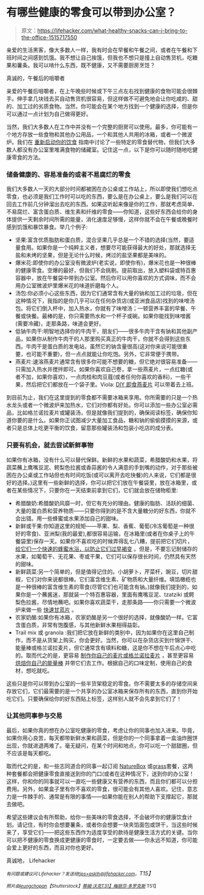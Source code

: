 # 有哪些健康的零食可以带到办公室？

> 原文：<https://lifehacker.com/what-healthy-snacks-can-i-bring-to-the-office-1515717550>

亲爱的生活黑客，像大多数人一样，我有时会在早餐和午餐之间，或者在午餐和下班时间之间感到饥饿。我不想让自己挨饿，但我也不想只是撞上自动售货机，吃糖果和薯条。我可以啃什么东西，既不健康，又不需要厨房烹饪？



真诚的，午餐后的咀嚼者

亲爱的午餐后咀嚼者，在上午晚些时候或下午三点左右找到健康的食物可能会很棘手。伸手拿几块钱去买自动售货机很容易，但这样做不可避免地会让你吃咸的、甜的、加工过的劣质食物。当然，你可能会在某个地方找到一个健康的选择，但是你可以通过一点计划为自己做得更好。

当然，我们大多数人在工作中并没有一个完整的厨房可以使用。最多，你可能有一个地方存放一些食物和其他办公用品，一个和其他人共用的冰箱，或者一个微波炉。我们在 [重新启动你的饮食](https://lifehacker.com/how-to-ditch-your-junk-food-filled-pantry-and-reboot-yo-5865829) 指南中讨论了一些特定的零食替代物，但我们大多数人都没有办公室里堆满食物的储藏室。记住这一点，以下是你可以随时随地吃健康零食的方法。

### 储备健康的、容易准备的或者不易腐烂的零食

我们大多数人一天的大部分时间都被困在办公桌或工作站上，所以即使我们想吃点零食，也必须是我们工作时可以吃的东西，要么是在办公桌上，要么是我们可以在回去工作前几分钟溜出去吃的东西。如果这听起来像是你的工作，那就考虑简单、不易腐烂、富含蛋白质、维生素和纤维的零食——你知道，这些好东西会给你的身体提供一天剩余时间所需的能量，消化速度足够慢，这样你就不会在午餐或晚餐时感到饥饿和暴饮暴食。举几个例子:

*   坚果:富含优质脂肪和蛋白质，混合坚果几乎总是一个不错的选择(当然，要适量食用。如果你是一个纯粹主义者，想要尽可能获得最大的好处，那就选择无盐和未烤的坚果，但是无论什么时候，烤过的盐坚果都是美味的。
*   爆米花:即使你的办公室没有微波炉(老实说，即使你有)，爆米花也是一种很棒的健康零食。空爆的最好，但我们不会挑剔。提前取出，放入塑料袋或特百惠容器中，放在午餐袋中带到办公室。然后你可以用你喜欢的方式调味，而不会用办公室微波炉里爆米花的味道折磨每个人。
*   汤包:你必须小心这些东西，因为它们通常含有大量的钠和加工过的垃圾，但在这种情况下，我指的是你几乎可以在任何杂货店(或亚洲食品店)找到的味噌汤包。将它们倒入杯中，加入热水，你就有了味噌汤；一顿营养丰富的早餐、午餐或快餐。最棒的是，你只需要热水和一个杯子或碗。如果你能找到味噌酱(需要冷藏)，走那条路，味道会更好。
*   低钠牛肉干:明智地选择你的牛肉干，朋友们——很多牛肉干含有钠和其他副产品，如果你从制作牛肉干的人那里购买真正的牛肉干，你就不会得到这些东西。牛肉干是蛋白质的发电站，虽然它的钠含量很高(这对你来说可能很重要，也可能不重要)，但一点点就能让你吃饱。另外，它非常便于携带。
*   燕麦片:速溶燕麦片通常含有很多你可能不想要的糖，但它绝对很容易准备——只需加入热水并搅拌即可。如果你喜欢自己卷，拿一些燕麦片，一点红糖(或者不加，如果你喜欢)，一点肉桂和肉豆蔻(或者任何你喜欢的香料)，一些干果，然后把它们都放在一个袋子里。Viola: [DIY 即食燕麦片](http://lifehacker.com/diy-homemade-instant-oatmeal-220085) 可以带着去上班。

到目前为止，我们在这里提到的零食都不需要冰箱来享用。你所需要的只是一个热水龙头或者一个微波炉来加热水，它们对你都有好处。你可以添加一些办公室必需品，比如格兰诺拉麦片或罐装汤，但是就像我们提到的，确保阅读标签，确保你知道你要的是什么。如果你正试图减少大量加工食品，糖和钠的偷偷摸摸的来源，或者只是总体上吃更平衡的饮食，留意那些罐装汤和包装小吃店的成分表。

### 只要有机会，就去尝试新鲜事物

如果你有冰箱，没有什么可以替代保鲜。新鲜的水果和蔬菜，希腊酸奶和水果，将蔬菜蘸上鹰嘴豆泥、鳄梨色拉酱或香蒜酱的令人满意的手到嘴的动作，对于那些被困在办公桌或工作站但也有时间吃饭(或可以离开去吃快餐)的人来说，它们都是很好的选择。)这里有一些新鲜的选择，你可以把它们放在午餐袋里，放在冰箱里，或者在某些情况下，只要你在一天结束前拿到它们，它们就会放在储物柜里:

*   希腊酸奶:希腊酸奶风靡一时，但它有充分的理由。健康的脂肪、活跃的细菌、大量的蛋白质和营养物质——只要你得到的是不含大量糖分的好东西，你就不会出错。用一些蜂蜜或水果添加自己的甜味。
*   新鲜或干果:你知道这里的规矩——苹果、梨、香蕉、葡萄(冷冻葡萄是一种很好的零食)、亚洲梨(我的最爱),都很容易运输，在冰箱里(或者在你桌子上的午餐袋里)保存一天。如果你不喜欢吃的时候弄得乱七八糟，提前把它们切片， [给它们一个快速的蜂蜜水浴，以防止它们过早褐变](http://lifehacker.com/give-sliced-fruit-a-quick-honey-water-bath-to-keep-brow-536510461) 。但是，不要忘记耐储存的水果，如葡萄干、无花果、枣或干果，它们可以保存很长时间，仍然具有天然的甜味。
*   新鲜蔬菜:另一个简单的，但是值得记住的。小胡萝卜，芹菜杆，豌豆，切片甜椒，它们对你来说都很棒。它们富含维生素、矿物质和大量纤维。填馅橄榄也是一种很棒的富含维生素的零食(尽管它们也可能含有钠。)就像我们提到的，如果你是一个蘸酱迷，那就装一个特百惠容器，里面有鹰嘴豆泥、tzatziki 或鳄梨色拉酱，尽情地蘸吧。如果你喜欢蔬菜干，走那条路——你只需要一个微波炉来做一些 [快速甘蓝片](http://lifehacker.com/microwave-kale-for-a-healthy-alternative-to-potato-chip-1463009876) 。
*   农家奶酪:如果你有冰箱，农家奶酪是另一个很好的选择，就像酸奶一样。它富含蛋白质，非常有饱腹感，与其他新鲜水果相得益彰。
*   Trail mix 或 granola :我们把它放在新鲜的类别中，因为如果你在这里自己制作，而不是从货架上购买，你会更好。当然，你可以在杂货店买到什锦饼干、能量棒或格兰诺拉麦片，但它通常含有填料和糖，这是你不想在午后点心中吃的。取而代之的是，更容易 [制作你自己的麦片或格兰诺拉麦片](http://lifehacker.com/roll-your-own-breakfast-cereal-for-a-personalized-break-5804324) ，甚至更容易 [烘焙你自己的能量棒](https://lifehacker.com/make-your-own-homemade-energy-bars-for-a-nutritious-he-5872906) 并带它们去工作。根据自己的口味定制，使用自己的食材，想吃就吃。

这些只是你可以带到办公室的一些半货架稳定的零食。你不需要太多的存储空间来存放它们，它们最需要的是一个共享的办公室冰箱来保存所有的东西，直到你开始吃它们。只要确保给你的好东西贴上标签，这样别人就不会先拿到它们了！

### 让其他同事参与交易

最后，如果你真的想在办公室吃健康的零食，考虑让你的同事也加入进来。毕竟，如果你用心良苦，每天都带新鲜水果和蔬菜，但是你的一个同事拿着一盒油炸圈饼出现，你就进退两难了。毫无疑问，在某个时间和地点，你可以吃一个甜甜圈，但不应该是每天都吃。

取而代之的是，和一些志同道合的同事一起订阅 [NatureBox](http://naturebox.com) 或[grass](http://www.graze.com/us)套餐，这两种套餐都会把健康零食直接送到你的门口(或者在这种情况下，送到你的办公室！这样，你和你的同事就可以一直吃一些健康又有营养的东西，而且你们都可以分担费用。另外，如果盒子里有你不喜欢的零食，很可能会有其他人喜欢。记住，意志力是一件棘手的、通常是有限的事情——如果你能在别人的帮助下支撑起它，那就去做吧。

希望这些建议会有所帮助，给你一些美味的零食选择，不会破坏你的健康饮食计划。请记住，有时你会想要薯条，或者你会想要一块夹馅面包或饼干，当这些时候来了，享受它们——把这些东西作为适度享受的款待是健康生活方式的关键。当你可以把不健康的零食换成更健康的零食时，一定要去做——你永远不知道，你可能会爱上更好的东西，而且对你也更好。

真诚地，
Lifehacker

*<small>有问题或建议问 Lifehacker？发送给</small>*[*<small>tips+asklh@lifehacker.com</small>*](mailto:tips+asklh@lifehacker.com)*<small>。</small>T15】*

*<small>照片由</small>*[*<small>leungchopan</small>*](http://www.shutterstock.com/pic.mhtml?id=154995608&src=id)*<small>【Shutterstock】</small>*[*<small>蒂姆·沃克</small>*](http://www.flickr.com/photos/timjoyfamily/9025249886/)*<small></small>*<small>[*T31】梅丽莎·多罗克斯*](http://www.flickr.com/photos/merelymel/2227501711/) T51】</small>

<small></small>